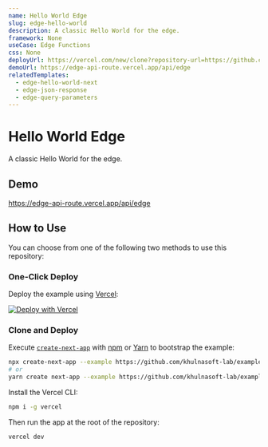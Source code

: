 ```yaml
---
name: Hello World Edge
slug: edge-hello-world
description: A classic Hello World for the edge.
framework: None
useCase: Edge Functions
css: None
deployUrl: https://vercel.com/new/clone?repository-url=https://github.com/khulnasoft-lab/examples/tree/main/edge-functions/hello-world&project-name=edge-hello-world&repository-name=edge-hello-world
demoUrl: https://edge-api-route.vercel.app/api/edge
relatedTemplates:
  - edge-hello-world-next
  - edge-json-response
  - edge-query-parameters
---
```


# Hello World Edge

A classic Hello World for the edge.

## Demo

https://edge-api-route.vercel.app/api/edge

## How to Use

You can choose from one of the following two methods to use this repository:

### One-Click Deploy

Deploy the example using [Vercel](https://vercel.com?utm_source=github&utm_medium=readme&utm_campaign=vercel-examples):

[![Deploy with Vercel](https://vercel.com/button)](https://vercel.com/new/git/external?repository-url=https://github.com/khulnasoft-lab/examples/tree/main/edge-functions/hello-world&project-name=edge-hello-world&repository-name=edge-hello-world)

### Clone and Deploy

Execute [`create-next-app`](https://github.com/khulnasoft-lab/next.js/tree/canary/packages/create-next-app) with [npm](https://docs.npmjs.com/cli/init) or [Yarn](https://yarnpkg.com/lang/en/docs/cli/create/) to bootstrap the example:

```bash
npx create-next-app --example https://github.com/khulnasoft-lab/examples/tree/main/edge-functions/hello-world edge-hello-world
# or
yarn create next-app --example https://github.com/khulnasoft-lab/examples/tree/main/edge-functions/hello-world edge-hello-world
```

Install the Vercel CLI:

```bash
npm i -g vercel
```

Then run the app at the root of the repository:

```bash
vercel dev
```
